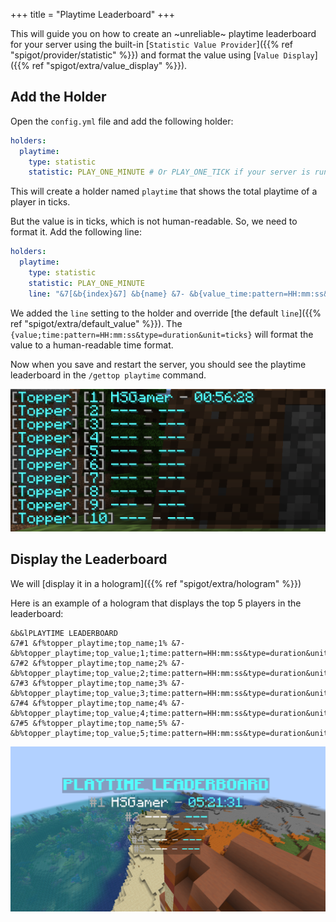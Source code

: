 +++
title = "Playtime Leaderboard"
+++

This will guide you on how to create an ~unreliable~ playtime leaderboard for your server using the built-in [`Statistic Value Provider`]({{% ref "spigot/provider/statistic" %}}) and format the value using [`Value Display`]({{% ref "spigot/extra/value_display" %}}).

## Add the Holder

Open the `config.yml` file and add the following holder:

```yaml
holders:
  playtime:
    type: statistic
    statistic: PLAY_ONE_MINUTE # Or PLAY_ONE_TICK if your server is running on 1.12 or below
```

This will create a holder named `playtime` that shows the total playtime of a player in ticks.

But the value is in ticks, which is not human-readable. So, we need to format it. Add the following line:

```yaml
holders:
  playtime:
    type: statistic
    statistic: PLAY_ONE_MINUTE
    line: "&7[&b{index}&7] &b{name} &7- &b{value_time:pattern=HH:mm:ss&type=duration&unit=ticks}"
```

We added the `line` setting to the holder and override [the default `line`]({{% ref "spigot/extra/default_value" %}}). The `{value;time:pattern=HH:mm:ss&type=duration&unit=ticks}` will format the value to a human-readable time format.

Now when you save and restart the server, you should see the playtime leaderboard in the `/gettop playtime` command.

![Command output](command_output.png)

## Display the Leaderboard

We will [display it in a hologram]({{% ref "spigot/extra/hologram" %}})

Here is an example of a hologram that displays the top 5 players in the leaderboard:

```
&b&lPLAYTIME LEADERBOARD
&7#1 &f%topper_playtime;top_name;1% &7- &b%topper_playtime;top_value;1;time:pattern=HH:mm:ss&type=duration&unit=ticks%
&7#2 &f%topper_playtime;top_name;2% &7- &b%topper_playtime;top_value;2;time:pattern=HH:mm:ss&type=duration&unit=ticks%
&7#3 &f%topper_playtime;top_name;3% &7- &b%topper_playtime;top_value;3;time:pattern=HH:mm:ss&type=duration&unit=ticks%
&7#4 &f%topper_playtime;top_name;4% &7- &b%topper_playtime;top_value;4;time:pattern=HH:mm:ss&type=duration&unit=ticks%
&7#5 &f%topper_playtime;top_name;5% &7- &b%topper_playtime;top_value;5;time:pattern=HH:mm:ss&type=duration&unit=ticks%
```

![hologram](hologram.png)
